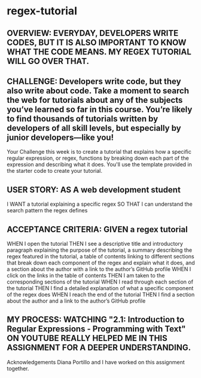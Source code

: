 # regex-tutorial

## OVERVIEW: EVERYDAY, DEVELOPERS WRITE CODES, BUT IT IS ALSO IMPORTANT TO KNOW WHAT THE CODE MEANS. MY REGEX TUTORIAL WILL GO OVER THAT.

## CHALLENGE: Developers write code, but they also write about code. Take a moment to search the web for tutorials about any of the subjects you’ve learned so far in this course. You’re likely to find thousands of tutorials written by developers of all skill levels, but especially by junior developers—like you!

Your Challenge this week is to create a tutorial that explains how a specific regular expression, or regex, functions by breaking down each part of the expression and describing what it does. You'll use the template provided in the starter code to create your tutorial.

## USER STORY: AS A web development student
I WANT a tutorial explaining a specific regex
SO THAT I can understand the search pattern the regex defines

## ACCEPTANCE CRITERIA: GIVEN a regex tutorial
WHEN I open the tutorial
THEN I see a descriptive title and introductory paragraph explaining the purpose of the tutorial, a summary describing the regex featured in the tutorial, a table of contents linking to different sections that break down each component of the regex and explain what it does, and a section about the author with a link to the author’s GitHub profile
WHEN I click on the links in the table of contents
THEN I am taken to the corresponding sections of the tutorial
WHEN I read through each section of the tutorial
THEN I find a detailed explanation of what a specific component of the regex does
WHEN I reach the end of the tutorial
THEN I find a section about the author and a link to the author’s GitHub profile

## MY PROCESS: WATCHING "2.1: Introduction to Regular Expressions - Programming with Text" ON YOUTUBE REALLY HELPED ME IN THIS ASSIGNMENT FOR A DEEPER UNDERSTANDING.

Acknowledgements Diana Portillo and I have worked on this assignment together.

